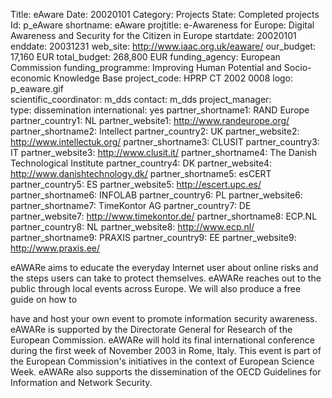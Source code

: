 Title: eAware
Date:  20020101
Category: Projects
State: Completed projects
Id: p_eAware
shortname: eAware
projtitle: e-Awareness for Europe: Digital Awareness and Security for the Citizen in Europe
startdate: 20020101
enddate: 20031231
web_site: http://www.iaac.org.uk/eaware/
our_budget: 17,160 EUR
total_budget: 268,800 EUR
funding_agency: European Commission
funding_programme: Improving Human Potential and Socio-economic Knowledge Base
project_code: HPRP CT 2002 0008
logo: p_eaware.gif  
scientific_coordinator: m_dds
contact: m_dds
project_manager:  
type: dissemination
international: yes
partner_shortname1: RAND Europe
partner_country1: NL
partner_website1: http://www.randeurope.org/
partner_shortname2: Intellect
partner_country2: UK
partner_website2: http://www.intellectuk.org/
partner_shortname3: CLUSIT
partner_country3: IT
partner_website3: http://www.clusit.it/
partner_shortname4: The Danish Technological Institute
partner_country4: DK
partner_website4: http://www.danishtechnology.dk/
partner_shortname5: esCERT
partner_country5: ES
partner_website5: http://escert.upc.es/
partner_shortname6: INFOLAB
partner_country6: PL
partner_website6:
partner_shortname7: TimeKontor AG
partner_country7: DE
partner_website7: http://www.timekontor.de/
partner_shortname8: ECP.NL
partner_country8: NL
partner_website8: http://www.ecp.nl/
partner_shortname9: PRAXIS
partner_country9: EE
partner_website9: http://www.praxis.ee/

eAWARe aims to educate the everyday Internet user about online risks and the
steps users can take to protect themselves. eAWARe reaches out to the public
through local events across Europe. We will also produce a free guide on how to

have and host your own event to promote information security awareness. eAWARe
is supported by the Directorate General for Research of the European
Commission. eAWARe will hold its final international conference during the
first week of November 2003 in Rome, Italy. This event is part of the European
Commission's initiatives in the context of European Science Week. eAWARe also
supports the dissemination of the OECD Guidelines for Information and Network
Security.
